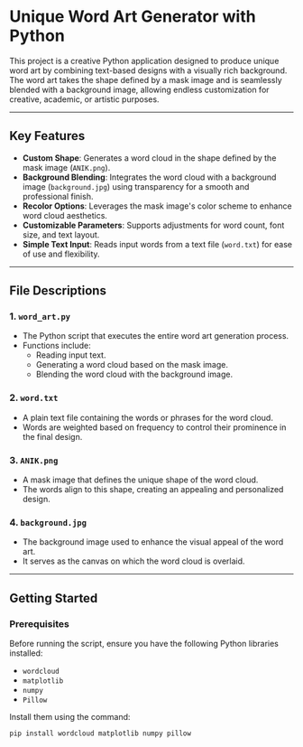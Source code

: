 # Unique Word Art Generator with Python

This project is a creative Python application designed to produce unique word art by combining text-based designs with a visually rich background. The word art takes the shape defined by a mask image and is seamlessly blended with a background image, allowing endless customization for creative, academic, or artistic purposes.

---

## Key Features

- **Custom Shape**: Generates a word cloud in the shape defined by the mask image (`ANIK.png`).
- **Background Blending**: Integrates the word cloud with a background image (`background.jpg`) using transparency for a smooth and professional finish.
- **Recolor Options**: Leverages the mask image's color scheme to enhance word cloud aesthetics.
- **Customizable Parameters**: Supports adjustments for word count, font size, and text layout.
- **Simple Text Input**: Reads input words from a text file (`word.txt`) for ease of use and flexibility.

---

## File Descriptions

### 1. `word_art.py`
- The Python script that executes the entire word art generation process.
- Functions include:
  - Reading input text.
  - Generating a word cloud based on the mask image.
  - Blending the word cloud with the background image.

### 2. `word.txt`
- A plain text file containing the words or phrases for the word cloud.
- Words are weighted based on frequency to control their prominence in the final design.

### 3. `ANIK.png`
- A mask image that defines the unique shape of the word cloud.
- The words align to this shape, creating an appealing and personalized design.

### 4. `background.jpg`
- The background image used to enhance the visual appeal of the word art.
- It serves as the canvas on which the word cloud is overlaid.

---

## Getting Started

### Prerequisites

Before running the script, ensure you have the following Python libraries installed:
- `wordcloud`
- `matplotlib`
- `numpy`
- `Pillow`

Install them using the command:
```bash
pip install wordcloud matplotlib numpy pillow
